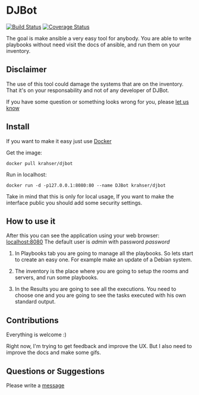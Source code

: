 DJBot
======

[![Build Status](https://travis-ci.org/krahser/DJBot.svg?branch=master)](https://travis-ci.org/krahser/DJBot)
[![Coverage Status](https://coveralls.io/repos/github/krahser/DJBot/badge.svg?branch=master)](https://coveralls.io/github/krahser/DJBot?branch=master)

The goal is make ansible a very easy tool for anybody. You are able to write playbooks without need visit the docs of ansible,
and run them on your inventory.

Disclaimer
----------

The use of this tool could damage the systems that are on the inventory.
That it's on your responsability and not of any developer of DJBot.

If you have some question or something looks wrong for you, please [let us know](https://github.com/krahser/DJBot/issues/new)

Install
--------

If you want to make it easy just use [Docker](https://docs.docker.com/engine/installation/)

Get the image:

    docker pull krahser/djbot

Run in localhost:

    docker run -d -p127.0.0.1:8080:80 --name DJBot krahser/djbot


Take in mind that this is only for local usage, If you want to make the interface public you should add some security settings.

How to use it
-------------

After this you can see the application using your web browser: [localhost:8080](http://localhost:8080)
The default user is *admin* with password *password*

1. In Playbooks tab you are going to manage all the playbooks. So lets start to create an easy one.
For example make an update of a Debian system.

2. The inventory is the place where you are going to setup the rooms and servers, and run some playbooks.

3. In the Results you are going to see all the executions.
You need to choose one and you are going to see the tasks executed with his own standard output.


Contributions
-------------

Everything is welcome :)

Right now, I'm trying to get feedback and improve the UX. But I also need to improve the docs and make some gifs.


Questions or Suggestions
------------------------

Please write a [message](https://github.com/krahser/DJBot/issues/new)
